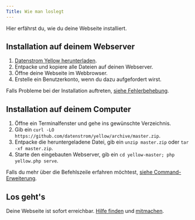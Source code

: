 ```yaml
---
Title: Wie man loslegt
---
```

Hier erfährst du, wie du deine Webseite installiert.

## Installation auf deinem Webserver

1. [Datenstrom Yellow herunterladen](https://github.com/datenstrom/yellow/archive/master.zip).
2. Entpacke und kopiere alle Dateien auf deinen Webserver.
3. Öffne deine Webseite im Webbrowser.
4. Erstelle ein Benutzerkonto, wenn du dazu aufgefordert wirst.

Falls Probleme bei der Installation auftreten, [siehe Fehlerbehebung](troubleshooting).

## Installation auf deinem Computer

1. Öffne ein Terminalfenster und gehe ins gewünschte Verzeichnis. 
2. Gib ein `curl -LO https://github.com/datenstrom/yellow/archive/master.zip`.
3. Entpacke die heruntergeladene Datei, gib ein `unzip master.zip` oder `tar -xf master.zip`.
4. Starte den eingebauten Webserver, gib ein `cd yellow-master; php yellow.php serve`.

Falls du mehr über die Befehlszeile erfahren möchtest, [siehe Command-Erweiterung](https://github.com/datenstrom/yellow-extensions/tree/master/source/command/README-de.md).

## Los geht's

Deine Webseite ist sofort erreichbar. [Hilfe finden](.) und [mitmachen](contributing-guidelines).
